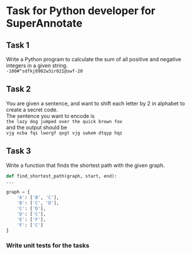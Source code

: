 # Task for Python developer for SuperAnnotate

## Task 1
Write a Python program to calculate the sum of all positive and negative integers in a given string.
<br>
`-100#^sdfkj8902w3ir021@swf-20`

## Task 2
You are given a sentence, and want to shift each letter by 2 in alphabet to create a secret code.<br>
The sentence you want to encode is<br>
`the lazy dog jumped over the quick brown fox`<br>
and the output should be<br>
`vjg ncba fqi lworgf qxgt vjg swkem dtqyp hqz`

## Task 3
Write a function that finds the shortest path with the given graph.

```python
def find_shortest_path(graph, start, end):
...

graph = {
    'A': ['B', 'C'],
    'B': ['C', 'D'],
    'C': ['D'],
    'D': ['C'],
    'E': ['F'],
    'F': ['C']
}
```

### Write unit tests for the tasks
